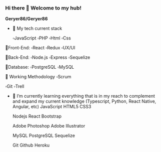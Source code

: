 ### Hi there 👋 Welcome to my hub!

**Geryer86/Geryer86** 

- 🔭 My tech current stack
  
  ▫️JavaScript
  ▫️PHP
  ▫️Html
  ▫️Css

🔹Front-End:
  ▫️React
  ▫️Redux
  ▫️UX/UI

🔹Back-End:
  ▫️Node.js
  ▫️Express
  ▫️Sequelize

🔹Database:
  ▫️PostgreSQL
  ▫️MySQL

 🔹 Working Methodology ▫️Scrum

  ▫️Git
  ▫️Trell

- 🌱 I’m currently learning everything that is in my reach to complement and expand my current knowledge (Typescript, Python, React Native, Angular, etc)
  JavaScript HTML5 CSS3

  Nodejs React Bootstrap

  Adobe Photoshop Adobe Illustrator

  MySQL PostgreSQL Sequelize

  Git Github Heroku
